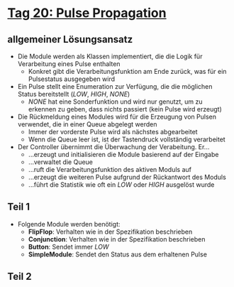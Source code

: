 # [Tag 20: Pulse Propagation](https://adventofcode.com/2023/day/20)

## allgemeiner Lösungsansatz

- Die Module werden als Klassen implementiert, die die Logik für Verarbeitung eines Pulse enthalten
  - Konkret gibt die Verarbeitungsfunktion am Ende zurück, was für ein Pulsestatus ausgegeben wird
- Ein Pulse stellt eine Enumeration zur Verfügung, die die möglichen Status bereitstellt (*LOW*, *HIGH*, *NONE*)
  - *NONE* hat eine Sonderfunktion und wird nur genutzt, um zu erkennen zu geben, dass nichts passiert (kein Pulse wird erzeugt)
- Die Rückmeldung eines Modules wird für die Erzeugung von Pulsen verwendet, die in einer Queue abgelegt werden
  - Immer der vorderste Pulse wird als nächstes abgearbeitet
  - Wenn die Queue leer ist, ist der Tastendruck vollständig verarbeitet
- Der Controller übernimmt die Überwachung der Verabeitung. Er... 
  - ...erzeugt und initialisieren die Module basierend auf der Eingabe
  - ...verwaltet die Queue
  - ...ruft die Verarbeitungsfunktion des aktiven Moduls auf
  - ...erzeugt die weiteren Pulse aufgrund der Rückantwort des Moduls
  - ...führt die Statistik wie oft ein *LOW* oder *HIGH* ausgelöst wurde

## Teil 1

- Folgende Module werden benötigt:
  - **FlipFlop**: Verhalten wie in der Spezifikation beschrieben
  - **Conjunction**: Verhalten wie in der Spezifikation beschrieben
  - **Button**: Sendet immer *LOW*
  - **SimpleModule**: Sendet den Status aus dem erhaltenen Pulse

## Teil 2
